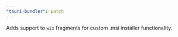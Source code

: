 ```yaml
---
"tauri-bundler": patch
---
```


Adds support to `wix` fragments for custom .msi installer functionality.
